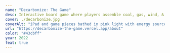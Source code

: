 ```yaml
---
name: "Decarbonize: The Game"
desc: Interactive board game where players assemble coal, gas, wind, & solar into their own electricity grid.
cover: ./decarbonize.jpg
coverAlt: "iPad and game pieces bathed in pink light with energy source icons"
url: "https://decarbonize-the-game.vercel.app/about"
color: "#43cbff"
year: 2022
feat: true
---
```

